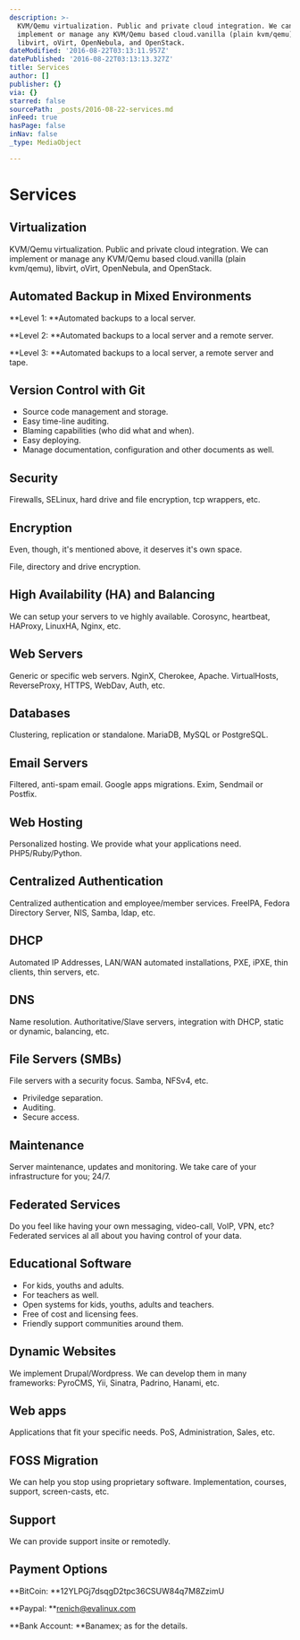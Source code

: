 ```yaml
---
description: >-
  KVM/Qemu virtualization. Public and private cloud integration. We can
  implement or manage any KVM/Qemu based cloud.vanilla (plain kvm/qemu),
  libvirt, oVirt, OpenNebula, and OpenStack.
dateModified: '2016-08-22T03:13:11.957Z'
datePublished: '2016-08-22T03:13:13.327Z'
title: Services
author: []
publisher: {}
via: {}
starred: false
sourcePath: _posts/2016-08-22-services.md
inFeed: true
hasPage: false
inNav: false
_type: MediaObject

---
```

# Services

## **Virtualization**

KVM/Qemu virtualization. Public and private cloud integration. We can implement or manage any KVM/Qemu based cloud.vanilla (plain kvm/qemu), libvirt, oVirt, OpenNebula, and OpenStack.

## **Automated Backup in Mixed Environments**

**Level 1: **Automated backups to a local server.

**Level 2: **Automated backups to a local server and a remote server.

**Level 3: **Automated backups to a local server, a remote server and tape.

## **Version Control with Git**

* Source code management and storage.
* Easy time-line auditing.
* Blaming capabilities (who did what and when).
* Easy deploying.
* Manage documentation, configuration and other documents as well.

## **Security**

Firewalls, SELinux, hard drive and file encryption, tcp wrappers, etc.

## **Encryption**

Even, though, it's mentioned above, it deserves it's own space.

File, directory and drive encryption.

## **High Availability (HA) and Balancing**

We can setup your servers to ve highly available. Corosync, heartbeat, HAProxy, LinuxHA, Nginx, etc.

## **Web Servers**

Generic or specific web servers. NginX, Cherokee, Apache. VirtualHosts, ReverseProxy, HTTPS, WebDav, Auth, etc.

## **Databases**

Clustering, replication or standalone. MariaDB, MySQL or PostgreSQL.

## **Email Servers**

Filtered, anti-spam email. Google apps migrations. Exim, Sendmail or Postfix.

## **Web Hosting**

Personalized hosting. We provide what your applications need. PHP5/Ruby/Python.

## **Centralized Authentication**

Centralized authentication and employee/member services. FreeIPA, Fedora Directory Server, NIS, Samba, ldap, etc.

## **DHCP**

Automated IP Addresses, LAN/WAN automated installations, PXE, iPXE, thin clients, thin servers, etc.

## **DNS**

Name resolution. Authoritative/Slave servers, integration with DHCP, static or dynamic, balancing, etc.

## **File Servers (SMBs)**

File servers with a security focus. Samba, NFSv4, etc.

* Priviledge separation.
* Auditing.
* Secure access.

## **Maintenance**

Server maintenance, updates and monitoring. We take care of your infrastructure for you; 24/7\.

## **Federated Services**

Do you feel like having your own messaging, video-call, VoIP, VPN, etc? Federated services al all about you having control of your data.

## **Educational Software**

* For kids, youths and adults.
* For teachers as well.
* Open systems for kids, youths, adults and teachers.
* Free of cost and licensing fees.
* Friendly support communities around them.

## **Dynamic Websites**

We implement Drupal/Wordpress. We can develop them in many frameworks: PyroCMS, Yii, Sinatra, Padrino, Hanami, etc.

## **Web apps**

Applications that fit your specific needs. PoS, Administration, Sales, etc.

## **FOSS Migration**

We can help you stop using proprietary software. Implementation, courses, support, screen-casts, etc.

## **Support**

We can provide support insite or remotedly.

## **Payment Options**

**BitCoin: **12YLPGj7dsqgD2tpc36CSUW84q7M8ZzimU

**Paypal: **renich@evalinux.com

**Bank Account: **Banamex; as for the details.